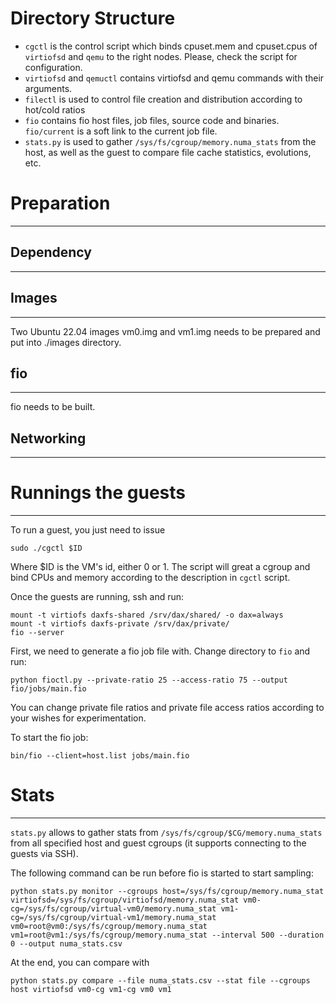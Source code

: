 # Directory Structure
- `cgctl` is the control script which binds cpuset.mem and cpuset.cpus of `virtiofsd` and `qemu` to the right nodes. Please, check the script for configuration.
- `virtiofsd` and `qemuctl` contains virtiofsd and qemu commands with their arguments.
- `filectl` is used to control file creation and distribution according to hot/cold ratios
- `fio` contains fio host files, job files, source code and binaries. `fio/current` is a soft link to the current job file.
- `stats.py` is used to gather `/sys/fs/cgroup/memory.numa_stats` from the host, as well as the guest to compare file cache statistics, evolutions, etc.

# Preparation
---
## Dependency
---

## Images
---
Two Ubuntu 22.04 images vm0.img and vm1.img needs to be prepared and put into ./images directory.

## fio
---
fio needs to be built.

## Networking
---

# Runnings the guests
---
To run a guest, you just need to issue

```
sudo ./cgctl $ID
```

Where $ID is the VM's id, either 0 or 1. The script will great a cgroup and bind CPUs and memory according to the description in `cgctl` script.

Once the guests are running, ssh and run:

```
mount -t virtiofs daxfs-shared /srv/dax/shared/ -o dax=always
mount -t virtiofs daxfs-private /srv/dax/private/
fio --server
```

First, we need to generate a fio job file with. Change directory to `fio` and run:

```
python fioctl.py --private-ratio 25 --access-ratio 75 --output fio/jobs/main.fio
```

You can change private file ratios and private file access ratios according to your wishes for experimentation.

To start the fio job:

```
bin/fio --client=host.list jobs/main.fio
```

# Stats
---
`stats.py` allows to gather stats from `/sys/fs/cgroup/$CG/memory.numa_stats` from all specified host and guest cgroups (it supports connecting to the guests via SSH).

The following command can be run before fio is started to start sampling:

```
python stats.py monitor --cgroups host=/sys/fs/cgroup/memory.numa_stat virtiofsd=/sys/fs/cgroup/virtiofsd/memory.numa_stat vm0-cg=/sys/fs/cgroup/virtual-vm0/memory.numa_stat vm1-cg=/sys/fs/cgroup/virtual-vm1/memory.numa_stat vm0=root@vm0:/sys/fs/cgroup/memory.numa_stat vm1=root@vm1:/sys/fs/cgroup/memory.numa_stat --interval 500 --duration 0 --output numa_stats.csv
```

At the end, you can compare with 

```
python stats.py compare --file numa_stats.csv --stat file --cgroups host virtiofsd vm0-cg vm1-cg vm0 vm1
```
